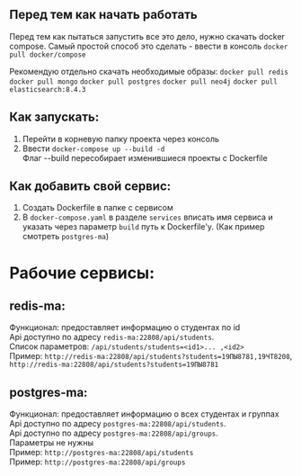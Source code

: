 ## Перед тем как начать работать

Перед тем как пытаться запустить все это дело, нужно скачать docker compose. Самый простой способ это сделать - ввести в консоль `docker pull docker/compose`

Рекомендую отдельно скачать необходимые образы:
  `docker pull redis`
  `docker pull mongo`
  `docker pull postgres`
  `docker pull neo4j`
  `docker pull elasticsearch:8.4.3`

## Как запускать:
1. Перейти в корневую папку проекта через консоль
2. Ввести `docker-compose up --build -d`  
Флаг --build пересобирает изменившиеся проекты с Dockerfile

## Как добавить свой сервис:
1. Создать Dockerfile в папке с сервисом
2. В `docker-compose.yaml` в разделе `services` вписать имя сервиса и указать через параметр `build` путь к Dockerfile'у. (Как пример смотреть `postgres-ma`)

# Рабочие сервисы:
## redis-ma:
Функционал: предоставляет информацию о студентах по id  
Api доступно по адресу `redis-ma:22808/api/students`.  
Список параметров: `/api/students/students=<id1>... ,<id2>`  
Пример: `http://redis-ma:22808/api/students?students=19ПЫ8781,19ЧТ8208`, `http://redis-ma:22808/api/students?students=19ПЫ8781`

## postgres-ma:
Функционал: предоставляет информацию о всех студентах и группах
Api доступно по адресу `postgres-ma:22808/api/students`.  
Api доступно по адресу `postgres-ma:22808/api/groups`.  
Параметры не нужны  
Пример: `http://postgres-ma:22808/api/students`  
Пример: `http://postgres-ma:22808/api/groups`  
